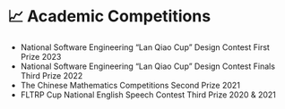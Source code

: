 
# 📈 Academic Competitions

- National Software Engineering “Lan Qiao Cup” Design Contest First Prize 2023
- National Software Engineering “Lan Qiao Cup” Design Contest Finals Third Prize 2022
- The Chinese Mathematics Competitions Second Prize 2021
- FLTRP Cup National English Speech Contest Third Prize 2020 & 2021




